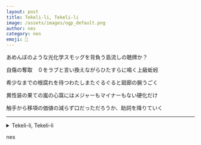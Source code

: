 ```yaml
---
layout: post
title: Tekeli-li, Tekeli-li
image: /assets/images/ogp_default.png
author: nes
category: nes
emoji: 🌇
---
```


<div class="tanka-area"><div class="tanka">
<p>あめんぼのような光化学スモッグを背負う島流しの聴牌か？</p>
<p>自傷の奪取　０をラブと言い換えながらひたすらに鳴く上級蚯蚓</p>
<p>希少なまでの根腐れを待つわたしまたぐるぐると廻廊の腕うごく</p>
<p>異性装の果ての嵐の心窩にはメジャーもマイナーもない硬化だけ</p>
<p>触手から移項の価値の減らず口だっただろうか、助詞を降りていく</p></div></div>

---

<details><summary>Tekeli-li, Tekeli-li</summary>
あめんぼのような光化学スモッグを背負う島流しの聴牌か？<br/>
自傷の奪取　０をラブと言い換えながらひたすらに鳴く上級蚯蚓<br/>
希少なまでの根腐れを待つわたしまたぐるぐると廻廊の腕うごく<br/>
異性装の果ての嵐の心窩にはメジャーもマイナーもない硬化だけ<br/>
触手から移項の価値の減らず口だっただろうか、助詞を降りていく<br/>
</details>

nes
